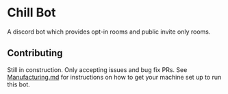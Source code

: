 Chill Bot
=========

A discord bot which provides opt-in rooms and public invite only rooms.

## Contributing
Still in construction. Only accepting issues and bug fix PRs. See [Manufacturing.md](./Manufacturing.md) for instructions on how to get your machine set up to run this bot.

